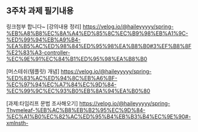 ## **3주차 과제 필기내용**

링크첨부 합니다~
[강의내용 정리]
https://velog.io/@haileyyyyy/spring-%EB%A8%B8%EC%8A%A4%ED%85%8C%EC%B9%98%EB%A1%9C-%ED%99%94%EB%A9%B4-%EA%B5%AC%ED%98%84%ED%95%98%EA%B8%B0#3%EF%B8%8F%E2%83%A3-controller-%EC%9E%91%EC%84%B1%ED%95%98%EA%B8%B0

[머스테쉬(템플릿) 개념]
https://velog.io/@haileyyyyy/spring-%ED%83%AC%ED%94%8C%EB%A6%BF-%EC%97%94%EC%A7%84%EC%9D%84-%EC%99%9C%EC%93%B0%EB%8A%94%EA%B0%80

[과제:타임리프 문법 조사해오기]
https://velog.io/@haileyyyyy/spring-Thymeleaf-%EB%AC%B8%EB%B2%95%EC%9D%84-%EC%A1%B0%EC%82%AC%ED%95%B4%EB%B3%B4%EC%9E%90#-xmlnsth-
  ```

